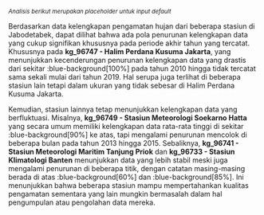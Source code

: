 <small><i>Analisis berikut merupakan placeholder untuk input default</i></small>

Berdasarkan data kelengkapan pengamatan hujan dari beberapa stasiun di Jabodetabek, dapat dilihat bahwa ada pola penurunan kelengkapan data yang cukup signifikan khususnya pada periode akhir tahun yang tercatat. Khususnya pada **kg_96747 - Halim Perdana Kusuma Jakarta**, yang menunjukkan kecenderungan penurunan kelengkapan data yang drastis dari sekitar :blue-background[100%] pada tahun 2010 hingga tidak tercatat sama sekali mulai dari tahun 2019. Hal serupa juga terlihat di beberapa stasiun lain tetapi dalam ukuran yang tidak sebesar di Halim Perdana Kusuma Jakarta.

Kemudian, stasiun lainnya tetap menunjukkan kelengkapan data yang berfluktuasi. Misalnya, **kg_96749 - Stasiun Meteorologi Soekarno Hatta** yang secara umum memiliki kelengkapan data rata-rata tinggi di sekitar :blue-background[90%] ke atas, tapi mengalami penurunan mencolok di beberapa bulan pada tahun 2013 hingga 2015. Sebaliknya, **kg_96741 - Stasiun Meteorologi Maritim Tanjung Priok** dan **kg_96733 - Stasiun Klimatologi Banten** menunjukkan data yang lebih stabil meski juga mengalami penurunan di beberapa titik, dengan catatan masing-masing berada di atas :blue-background[60%] dan :blue-background[85%]. Ini menunjukkan bahwa beberapa stasiun mampu mempertahankan kualitas pengamatan sementara yang lain mungkin bermasalah dalam hal pengumpulan atau pengolahan data mereka.